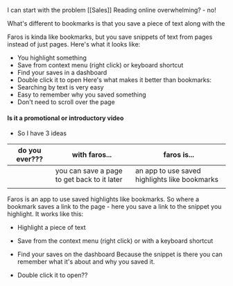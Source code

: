 I can start with the problem [[Sales]] 
Reading online overwhelming? - no!

What's different to bookmarks is that you save a piece of text along with the  

Faros is kinda like bookmarks, but you save snippets of text from pages instead of just pages.
Here's what it looks like:
* You highlight something
* Save from context menu (right click) or keyboard shortcut
* Find your saves in a dashboard
* Double click it to open
Here's what makes it better than bookmarks:
* Searching by text is very easy
* Easy to remember why you saved something
* Don't need to scroll over the page

#### Is it a promotional or introductory video
* So I have 3 ideas 

| do you ever??? | with faros...                               | faros is...                                   |
| -------------- | ------------------------------------------- | --------------------------------------------- |
|                | you can save a page to get back to it later | an app to use saved highlights like bookmarks |
|                |                                             |                                               |



Faros is an app to use saved highlights like bookmarks.
So where a bookmark saves a link to the page - here you save a link to the snippet you highlight.
It works like this:
* Highlight a piece of text
* Save from the context menu (right click) or with a keyboard shortcut
* Find your saves on the dashboard
Because the snippet is there you can remember what it's about and why you saved it.

* Double click it to open??

